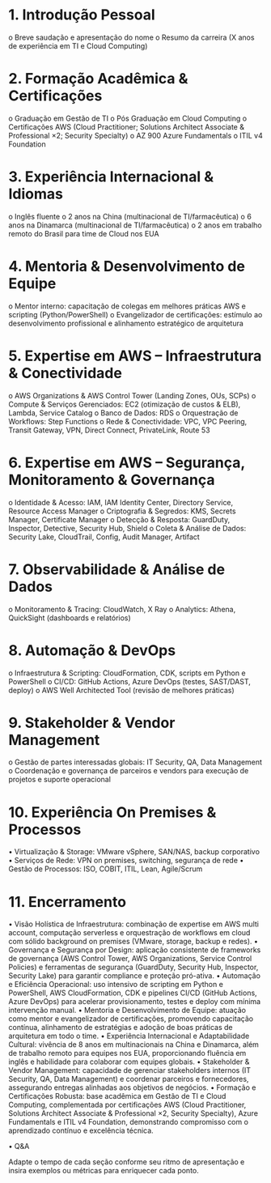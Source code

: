 # 1. Introdução Pessoal
o	Breve saudação e apresentação do nome
o	Resumo da carreira (X anos de experiência em TI e Cloud Computing)

# 2. Formação Acadêmica & Certificações
o	Graduação em Gestão de TI
o	Pós Graduação em Cloud Computing
o	Certificações AWS (Cloud Practitioner; Solutions Architect Associate & Professional ×2; Security Specialty)
o	AZ 900 Azure Fundamentals
o	ITIL v4 Foundation

# 3. Experiência Internacional & Idiomas
o	Inglês fluente
o	2 anos na China (multinacional de TI/farmacêutica)
o	6 anos na Dinamarca (multinacional de TI/farmacêutica)
o	2 anos em trabalho remoto do Brasil para time de Cloud nos EUA

# 4. Mentoria & Desenvolvimento de Equipe
o	Mentor interno: capacitação de colegas em melhores práticas AWS e scripting (Python/PowerShell)
o	Evangelizador de certificações: estímulo ao desenvolvimento profissional e alinhamento estratégico de arquitetura

# 5. Expertise em AWS – Infraestrutura & Conectividade
o	AWS Organizations & AWS Control Tower (Landing Zones, OUs, SCPs)
o	Compute & Serviços Gerenciados: EC2 (otimização de custos & ELB), Lambda, Service Catalog
o	Banco de Dados: RDS
o	Orquestração de Workflows: Step Functions
o	Rede & Conectividade: VPC, VPC Peering, Transit Gateway, VPN, Direct Connect, PrivateLink, Route 53

# 6. Expertise em AWS – Segurança, Monitoramento & Governança
o	Identidade & Acesso: IAM, IAM Identity Center, Directory Service, Resource Access Manager
o	Criptografia & Segredos: KMS, Secrets Manager, Certificate Manager
o	Detecção & Resposta: GuardDuty, Inspector, Detective, Security Hub, Shield
o	Coleta & Análise de Dados: Security Lake, CloudTrail, Config, Audit Manager, Artifact

# 7. Observabilidade & Análise de Dados
o	Monitoramento & Tracing: CloudWatch, X Ray
o	Analytics: Athena, QuickSight (dashboards e relatórios)

# 8. Automação & DevOps
o	Infraestrutura & Scripting: CloudFormation, CDK, scripts em Python e PowerShell
o	CI/CD: GitHub Actions, Azure DevOps (testes, SAST/DAST, deploy)
o	AWS Well Architected Tool (revisão de melhores práticas)

# 9. Stakeholder & Vendor Management
o	Gestão de partes interessadas globais: IT Security, QA, Data Management
o	Coordenação e governança de parceiros e vendors para execução de projetos e suporte operacional

# 10. Experiência On Premises & Processos
•	Virtualização & Storage: VMware vSphere, SAN/NAS, backup corporativo
•	Serviços de Rede: VPN on premises, switching, segurança de rede
•	Gestão de Processos: ISO, COBIT, ITIL, Lean, Agile/Scrum

# 11. Encerramento
•	Visão Holística de Infraestrutura: combinação de expertise em AWS multi account, computação serverless e orquestração de workflows em cloud com sólido background on premises (VMware, storage, backup e redes).
•	Governança e Segurança por Design: aplicação consistente de frameworks de governança (AWS Control Tower, AWS Organizations, Service Control Policies) e ferramentas de segurança (GuardDuty, Security Hub, Inspector, Security Lake) para garantir compliance e proteção pró-ativa.
•	Automação e Eficiência Operacional: uso intensivo de scripting em Python e PowerShell, AWS CloudFormation, CDK e pipelines CI/CD (GitHub Actions, Azure DevOps) para acelerar provisionamento, testes e deploy com mínima intervenção manual.
•	Mentoria e Desenvolvimento de Equipe: atuação como mentor e evangelizador de certificações, promovendo capacitação contínua, alinhamento de estratégias e adoção de boas práticas de arquitetura em todo o time.
•	Experiência Internacional e Adaptabilidade Cultural: vivência de 8 anos em multinacionais na China e Dinamarca, além de trabalho remoto para equipes nos EUA, proporcionando fluência em inglês e habilidade para colaborar com equipes globais.
•	Stakeholder & Vendor Management: capacidade de gerenciar stakeholders internos (IT Security, QA, Data Management) e coordenar parceiros e fornecedores, assegurando entregas alinhadas aos objetivos de negócios.
•	Formação e Certificações Robusta: base acadêmica em Gestão de TI e Cloud Computing, complementada por certificações AWS (Cloud Practitioner, Solutions Architect Associate & Professional ×2, Security Specialty), Azure Fundamentals e ITIL v4 Foundation, demonstrando compromisso com o aprendizado contínuo e excelência técnica.

•	Q&A
 
Adapte o tempo de cada seção conforme seu ritmo de apresentação e insira exemplos ou métricas para enriquecer cada ponto.
